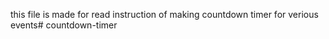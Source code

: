 this file is made for read instruction of making countdown timer for verious events# countdown-timer
